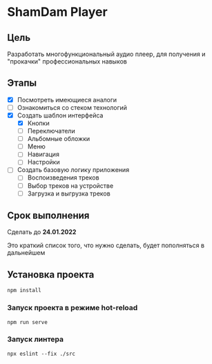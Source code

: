 # ShamDam Player 
## Цель
Разработать многофункциональный аудио плеер, для получения и "прокачки" профессиональных навыков

## Этапы
- [x] Посмотреть имеющиеся аналоги
- [ ] Ознакомиться со стеком технологий
- [x] Создать шаблон интерфейса
    - [x] Кнопки
    - [ ] Переключатели
    - [ ] Альбомные обложки
    - [ ] Меню
    - [ ] Навигация
    - [ ] Настройки
- [ ] Создать базовую логику приложения
    - [ ] Воспоизведения треков
    - [ ] Выбор треков на устройстве
    - [ ] Загрузка и выгрузка треков
## Срок выполнения
Сделать до **24.01.2022**


Это краткий список того, что нужно сделать, будет пополняться в дальнейшем

## Установка проекта
```
npm install
```

### Запуск проекта в режиме hot-reload
```
npm run serve
```
### Запуск линтера
```
npx eslint --fix ./src
```
